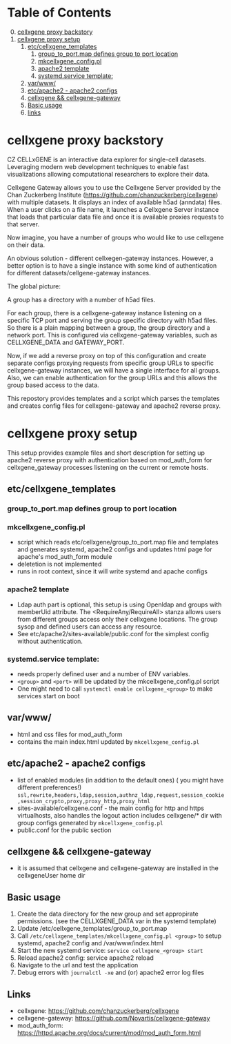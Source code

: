 
# Table of Contents

0.  [cellxgene proxy backstory](#manualedit0)
1.  [cellxgene proxy setup](#org8535249)
    1.  [etc/cellxgene_templates](#org70b949b)
        1.  [group_to_port.map defines group to port location](#org2593de5)
        2.  [mkcellxgene_config.pl](#org9d9afed)
        3.  [apache2 template](#orga8e4ab3)
        4.  [systemd.service template:](#org2413369)
    2.  [var/www/](#org90a423a)
    3.  [etc/apache2 - apache2 configs](#org352083b)
    4.  [cellxgene && cellxgene-gateway](#org0b8bc08)
    5.  [Basic usage](#orgbaa67c6)
    6.  [links](#orga301c60)


<a id="manualedit0"></a>

# cellxgene proxy backstory

CZ CELLxGENE is an interactive data explorer for single-cell datasets.
Leveraging modern web development techniques to enable fast visualizations allowing computational researchers to explore their data.

Cellxgene Gateway allows you to use the Cellxgene Server provided by the Chan Zuckerberg Institute (<https://github.com/chanzuckerberg/cellxgene>) with multiple datasets.
It displays an index of available h5ad (anndata) files.
When a user clicks on a file name, it launches a Cellxgene Server instance that loads that particular data file and once it is available proxies requests to that server.

Now imagine, you have a number of groups who would like to use cellxgene on their data.

An obvious solution - different cellxegen-gateway instances. However, a better option is to have a single instance with some kind of authentication
for different datasets/cellgene-gateway instances.

The global picture:

A group has a directory with a number of h5ad files.

For each group, there is a cellxgene-gateway instance listening on a specific TCP port and serving the group specific directory with h5ad files. So there is a plain mapping between a group, the group directory and a network port.
This is configured via cellxgene-gateway variables, such as CELLXGENE_DATA and GATEWAY_PORT.

Now, if we add a reverse proxy on top of this configuration and create separate configs proxying requests from specific group URLs to specific
cellxgene-gateway instances, we will have a single interface for all groups.
Also, we can enable authentication for the group URLs and this allows the group based access to the data.

This repostory provides templates and a script which parses the templates and creates config files for cellxgene-gateway and apache2 reverse proxy.


<a id="org8535249"></a>

# cellxgene proxy setup

This setup provides example files and short description for setting up apache2 reverse proxy with
authentication based on mod_auth_form for cellxgene_gateway processes listening on the current or remote hosts.


<a id="org70b949b"></a>

## etc/cellxgene_templates


<a id="org2593de5"></a>

### group_to_port.map defines group to port location


<a id="org9d9afed"></a>

### mkcellxgene_config.pl

-   script which reads etc/cellxgene/group_to_port.map file and templates and generates systemd, apache2 configs
    and updates html page for apache's mod_auth_form module
-   deletetion is not implemented
-   runs in root context, since it will write systemd and apache configs


<a id="orga8e4ab3"></a>

### apache2 template

-   Ldap auth part is optional, this setup is using Openldap and groups with memberUid attribute.
    The <RequireAny/RequireAll> stanza allows users from different groups access only their cellxgene locations.
    The group sysop and defined users can access any resource.
-   See etc/apache2/sites-available/public.conf for the simplest config without authentication.


<a id="org2413369"></a>

### systemd.service template:

-   needs properly defined user and a number of ENV variables.
-   `<group>` and `<port>` will be updated by the mkcellxgene_config.pl script
-   One might need to call  `systemctl enable cellxgene_<group>` to make services start on boot


<a id="org90a423a"></a>

## var/www/

-   html and css files for mod_auth_form
-   contains the main index.html updated by `mkcellxgene_config.pl`


<a id="org352083b"></a>

## etc/apache2 - apache2 configs

-   list of enabled modules (in addition to the default ones) ( you might have different preferences!)
    `ssl,rewrite,headers,ldap,session,authnz_ldap,request,session_cookie,session_crypto,proxy,proxy_http,proxy_html`
-   sites-available/cellxgene.conf - the main config for http and https virtualhosts, also handles the logout action
    includes cellxgene/\* dir with group configs generated by `mkcellxgene_config.pl`
-   public.conf for the public section


<a id="org0b8bc08"></a>

## cellxgene && cellxgene-gateway

-   it is assumed that cellxgene and cellxgene-gateway are installed in the cellxgeneUser home dir


<a id="orgbaa67c6"></a>

## Basic usage

1.  Create the data directory for the new group and set appropirate permissions.
    (see the CELLXGENE_DATA var in the systemd template)
2.  Update /etc/cellxgene_templates/group_to_port.map
3.  Call `/etc/cellxgene_templates/mkcellxgene_config.pl <group>` to setup systemd, apache2 config
    and /var/www/index.html
4.  Start the new systemd service: `service cellxgene_<group> start`
5.  Reload apache2 config: service apache2 reload
6.  Navigate to the url and test the application
7.  Debug errors with `journalctl -xe` and (or) apache2 error log files


<a id="orga301c60"></a>

## Links

-   cellxgene: <https://github.com/chanzuckerberg/cellxgene>
-   cellxgene-gateway: <https://github.com/Novartis/cellxgene-gateway>
-   mod_auth_form: <https://httpd.apache.org/docs/current/mod/mod_auth_form.html>

